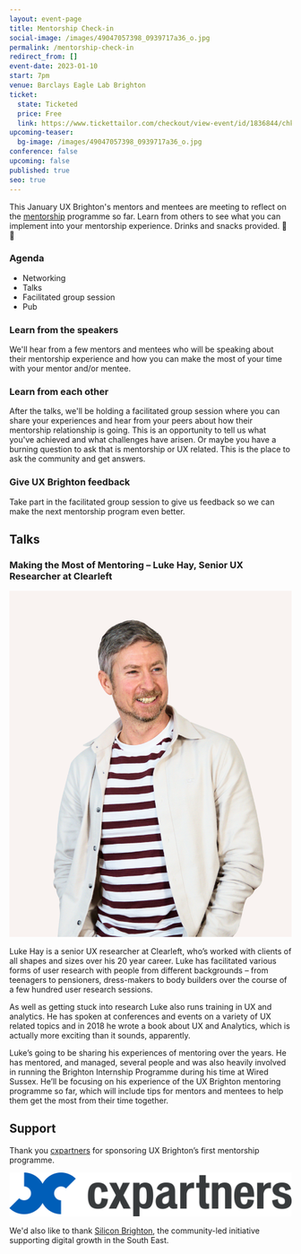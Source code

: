 ```yaml
---
layout: event-page
title: Mentorship Check-in
social-image: /images/49047057398_0939717a36_o.jpg
permalink: /mentorship-check-in
redirect_from: []
event-date: 2023-01-10
start: 7pm
venue: Barclays Eagle Lab Brighton
ticket:
  state: Ticketed
  price: Free
  link: https://www.tickettailor.com/checkout/view-event/id/1836844/chk/9eb8/?modal_widget=true&widget=true
upcoming-teaser:
  bg-image: /images/49047057398_0939717a36_o.jpg
conference: false
upcoming: false
published: true
seo: true
---
```

This January UX Brighton's mentors and mentees are meeting to reflect on the [mentorship](https://uxbri.org/mentorship/2022) programme so far. Learn from others to see what you can implement into your mentorship experience. D﻿rinks and snacks provided. 🍺🍕

### A﻿genda

* Networking
* Talks
* F﻿acilitated group session
* P﻿ub

### L﻿earn from the speakers

W﻿e'll hear from a few mentors and mentees who will be speaking about their mentorship experience and how you can make the most of your time with your mentor and/or mentee. 

### L﻿earn from each other

After the talks, we'll be holding a facilitated group session where you can share your experiences and hear from your peers about how their mentorship relationship is going. This is an opportunity to tell us what you've achieved and what challenges have arisen. Or maybe you have a burning question to ask that is mentorship or UX related. This is the place to ask the community and get answers.

### G﻿ive UX Brighton feedback

Take part in the facilitated group session to give us feedback so we can make the next mentorship program even better. 

## Talks

### Making the Most of Mentoring **–** Luke Hay, Senior UX Researcher at Clearleft

<img src="/images/luke-hay.png" alt="Luke Hay" class="image-align-right"/>

Luke Hay is a senior UX researcher at Clearleft, who’s worked with clients of all shapes and sizes over his 20 year career. Luke has facilitated various forms of user research with people from different backgrounds – from teenagers to pensioners, dress-makers to body builders over the course of a few hundred user research sessions.

As well as getting stuck into research Luke also runs training in UX and analytics. He has spoken at conferences and events on a variety of UX related topics and in 2018 he wrote a book about UX and Analytics, which is actually more exciting than it sounds, apparently.

Luke’s going to be sharing his experiences of mentoring over the years. He has mentored, and managed, several people and was also heavily involved in running the Brighton Internship Programme during his time at Wired Sussex. He’ll be focusing on his experience of the UX Brighton mentoring programme so far, which will include tips for mentors and mentees to help them get the most from their time together.

## Support

Thank you [cxpartners](https://www.cxpartners.co.uk/) for sponsoring UX Brighton’s first mentorship programme.

<img src="/images/cxpartners_logo_blue-black-1-.png" alt="cxpartners logo" class="image-align-left"/>

We'd also like to thank [Silicon Brighton](https://siliconbrighton.com/), the community-led initiative supporting digital growth in the South East.